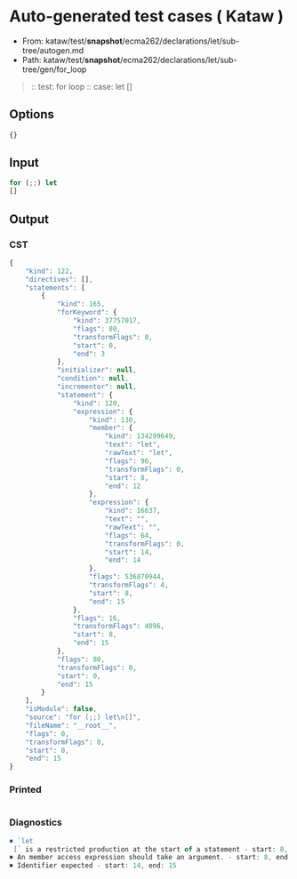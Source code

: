 # Auto-generated test cases ( Kataw )
- From: kataw/test/__snapshot__/ecma262/declarations/let/sub-tree/autogen.md
- Path: kataw/test/__snapshot__/ecma262/declarations/let/sub-tree/gen/for_loop
> :: test: for loop
> :: case: let
>          []
## Options

`````js
{}
`````
## Input

`````js
for (;;) let
[]
`````
## Output

### CST

```javascript
{
    "kind": 122,
    "directives": [],
    "statements": [
        {
            "kind": 165,
            "forKeyword": {
                "kind": 37757017,
                "flags": 80,
                "transformFlags": 0,
                "start": 0,
                "end": 3
            },
            "initializer": null,
            "condition": null,
            "incrementor": null,
            "statement": {
                "kind": 120,
                "expression": {
                    "kind": 130,
                    "member": {
                        "kind": 134299649,
                        "text": "let",
                        "rawText": "let",
                        "flags": 96,
                        "transformFlags": 0,
                        "start": 8,
                        "end": 12
                    },
                    "expression": {
                        "kind": 16637,
                        "text": "",
                        "rawText": "",
                        "flags": 64,
                        "transformFlags": 0,
                        "start": 14,
                        "end": 14
                    },
                    "flags": 536870944,
                    "transformFlags": 4,
                    "start": 8,
                    "end": 15
                },
                "flags": 16,
                "transformFlags": 4096,
                "start": 8,
                "end": 15
            },
            "flags": 80,
            "transformFlags": 0,
            "start": 0,
            "end": 15
        }
    ],
    "isModule": false,
    "source": "for (;;) let\n[]",
    "fileName": "__root__",
    "flags": 0,
    "transformFlags": 0,
    "start": 0,
    "end": 15
}
```

### Printed

```javascript

```

### Diagnostics

```javascript
✖ `let 
 [` is a restricted production at the start of a statement - start: 8, end: 14
✖ An member access expression should take an argument. - start: 8, end: 15
✖ Identifier expected - start: 14, end: 15

```

